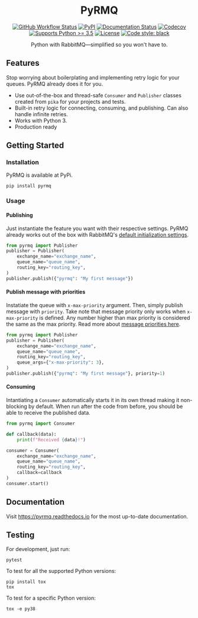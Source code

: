 <!--suppress HtmlDeprecatedAttribute -->
<div align="center">
  <h1>PyRMQ</h1>
  <a href="https://github.com/first-digital-finance/pyrmq"><img alt="GitHub Workflow Status" src="https://img.shields.io/github/workflow/status/altusgerona/pyrmq/Test%20across%20Python%20versions?style=for-the-badge"></a>
  <a href="https://pypi.org/project/PyRMQ/"><img alt="PyPI" src="https://img.shields.io/pypi/v/pyrmq?style=for-the-badge"></a>
  <a href="https://pyrmq.readthedocs.io"><img src='https://readthedocs.org/projects/pyrmq/badge/?version=latest&style=for-the-badge' alt='Documentation Status' /></a>
  <a href="https://codecov.io/gh/first-digital-finance/pyrmq"><img alt="Codecov" src="https://img.shields.io/codecov/c/github/first-digital-finance/pyrmq/master.svg?style=for-the-badge"></a>
  <a href="https://pypi.org/project/PyRMQ/"><img alt="Supports Python >= 3.5" src="https://img.shields.io/pypi/pyversions/pyrmq?style=for-the-badge"/></a>
  <a href="https://mit-license.org" target="_blank"><img src="https://img.shields.io/badge/license-MIT-blue.svg?longCache=true&style=for-the-badge" alt="License"></a> 
  <a href="https://github.com/psf/black"><img alt="Code style: black" src="https://img.shields.io/badge/code%20style-black-000000.svg?longCache=true&style=for-the-badge"></a>
  <p>Python with RabbitMQ—simplified so you won't have to.</p>
</div>

## Features
Stop worrying about boilerplating and implementing retry logic for your queues. PyRMQ already
does it for you.
- Use out-of-the-box and thread-safe `Consumer` and `Publisher` classes created from `pika` for your projects and tests.
- Built-in retry logic for connecting, consuming, and publishing. Can also handle infinite retries.
- Works with Python 3.
- Production ready

## Getting Started
### Installation
PyRMQ is available at PyPi.
```shell script
pip install pyrmq
```
### Usage
#### Publishing
Just instantiate the feature you want with their respective settings.
PyRMQ already works out of the box with RabbitMQ's [default initialization settings](https://hub.docker.com/_/rabbitmq).
```python
from pyrmq import Publisher
publisher = Publisher(
    exchange_name="exchange_name",
    queue_name="queue_name",
    routing_key="routing_key",
)
publisher.publish({"pyrmq": "My first message"})
```
#### Publish message with priorities
Instatiate the queue with `x-max-priority` argument. Then, simply publish message with `priority`.
Take note that message priority only works when `x-max-priority` is defined. Any number higher than max 
priority is considered the same as the max priority.
Read more about [message priorities here](https://www.rabbitmq.com/priority.html).
```python
from pyrmq import Publisher
publisher = Publisher(
    exchange_name="exchange_name",
    queue_name="queue_name",
    routing_key="routing_key",
    queue_args={"x-max-priority": 3},
)
publisher.publish({"pyrmq": "My first message"}, priority=1)
```
#### Consuming
Intantiating a `Consumer` automatically starts it in its own thread making it
non-blocking by default. When run after the code from before, you should be
able to receive the published data.
```python
from pyrmq import Consumer

def callback(data):
    print(f"Received {data}!")

consumer = Consumer(
    exchange_name="exchange_name",
    queue_name="queue_name",
    routing_key="routing_key",
    callback=callback
)
consumer.start()
```

## Documentation
Visit https://pyrmq.readthedocs.io for the most up-to-date documentation.


## Testing
For development, just run:
```shell script
pytest
```
To test for all the supported Python versions:
```shell script
pip install tox
tox
```
To test for a specific Python version:
```shell script
tox -e py38
```

